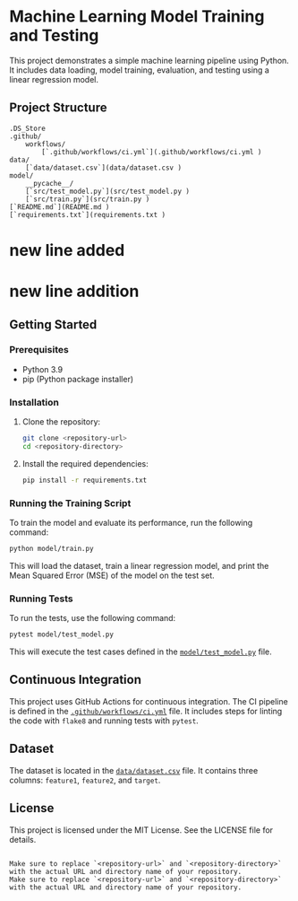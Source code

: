 # Machine Learning Model Training and Testing

This project demonstrates a simple machine learning pipeline using Python. It includes data loading, model training, evaluation, and testing using a linear regression model.

## Project Structure

```
.DS_Store
.github/
    workflows/
        [`.github/workflows/ci.yml`](.github/workflows/ci.yml )
data/
    [`data/dataset.csv`](data/dataset.csv )
model/
    __pycache__/
    [`src/test_model.py`](src/test_model.py )
    [`src/train.py`](src/train.py )
[`README.md`](README.md )
[`requirements.txt`](requirements.txt )
```

# new line added

# new line addition

## Getting Started

### Prerequisites

- Python 3.9
- pip (Python package installer)

### Installation

1. Clone the repository:

   ```sh
   git clone <repository-url>
   cd <repository-directory>
   ```

2. Install the required dependencies:
   ```sh
   pip install -r requirements.txt
   ```

### Running the Training Script

To train the model and evaluate its performance, run the following command:

```sh
python model/train.py
```

This will load the dataset, train a linear regression model, and print the Mean Squared Error (MSE) of the model on the test set.

### Running Tests

To run the tests, use the following command:

```sh
pytest model/test_model.py
```

This will execute the test cases defined in the [`model/test_model.py`](model/test_model.py) file.

## Continuous Integration

This project uses GitHub Actions for continuous integration. The CI pipeline is defined in the [`.github/workflows/ci.yml`](.github/workflows/ci.yml) file. It includes steps for linting the code with `flake8` and running tests with `pytest`.

## Dataset

The dataset is located in the [`data/dataset.csv`](data/dataset.csv) file. It contains three columns: `feature1`, `feature2`, and `target`.

## License

This project is licensed under the MIT License. See the LICENSE file for details.

```

Make sure to replace `<repository-url>` and `<repository-directory>` with the actual URL and directory name of your repository.
Make sure to replace `<repository-url>` and `<repository-directory>` with the actual URL and directory name of your repository.
```
